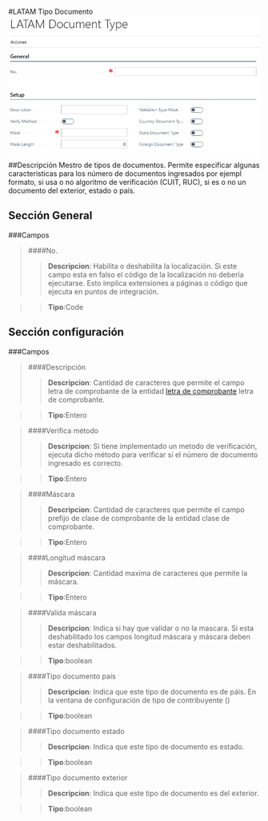 #LATAM Tipo Documento
![Ventana de configuración](LATAM-DocumentType-MainPage.png)
##Descripción
Mestro de tipos de documentos. Permite especificar algunas caracteristicas para los número de documentos ingresados por ejempl formato, si usa o no algoritmo de verificación (CUIT, RUC), si es o no un documento del exterior, estado o país.

## Sección General
###Campos

>####No.
>>**Descripcion**: 
	Habilita o deshabilita la localización. Si este campo esta en falso el código de la localización no debería ejecutarse. Esto implica extensiones a páginas o código que ejecuta en puntos de integración.
	
>>**Tipo**:Code

## Sección configuración
###Campos
>####Descripción
>>**Descripcion**: 
	Cantidad de caracteres que permite el campo letra de comprobante de la entidad [letra de comprobante](../LATAM-LATAMVoucherClassLetter/LATAM-LATAMVoucherClassLetter.md) letra de comprobante.
	
>>**Tipo**:Entero

>####Verifica método
>>**Descripcion**: 
	Si tiene implementado un metodo de verificación, ejecuta dicho método para verificar si el número de documento ingresado es correcto.
	
>>**Tipo**:Entero

>####Máscara
>>**Descripcion**: 
	Cantidad de caracteres que permite el campo prefijo de clase de comprobante de la entidad clase de comprobante.
	
>>**Tipo**:Entero

>####Longitud máscara
>>**Descripcion**: 
	Cantidad maxima de caracteres que permite la máscara.
	
>>**Tipo**:Entero

>####Valida máscara
>>**Descripcion**: 
	Indica si hay que validar o no la mascara. Si esta deshabilitado los campos longitud máscara y máscara deben estar deshabilitados.
	
>>**Tipo**:boolean

>####Tipo documento país
>>**Descripcion**: 
	Indica que este tipo de documento es de páis. En la ventana de configuración de tipo de contribuyente ()
	
>>**Tipo**:boolean

>####Tipo documento estado
>>**Descripcion**: 
	Indica que este tipo de documento es estado.
	
>>**Tipo**:boolean

>####Tipo documento exterior
>>**Descripcion**: 
	Indica que este tipo de documento es del exterior.
	
>>**Tipo**:boolean